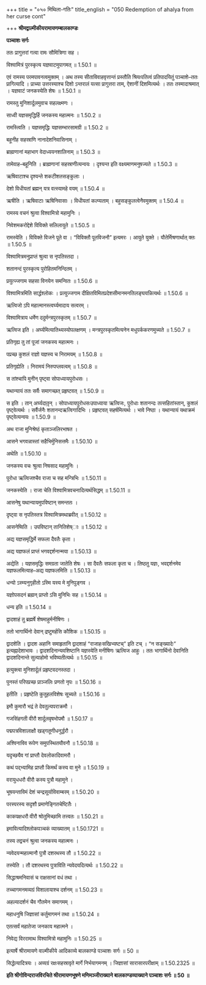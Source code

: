 +++
title = "०५० मिथिला-गतिः"
title_english = "050 Redemption of ahalya from her curse cont"

+++
**श्रीमद्वाल्मीकीयरामायणम्बालकाण्डः**

**पञ्चाशः सर्गः**

ततः प्रागुत्तरां गत्वा रामः सौमित्रिणा सह ।

विश्वामित्रं पुरस्कृत्य यज्ञवाटमुपागमत् ॥ 1.50.1 ॥

एवं रामस्य परमपावनत्वमुक्तम् । अथ तस्य सीताविवाहवृत्तान्तं प्रस्तौति श्रियःपतित्वं प्रतिपादयितुं पञ्चाशे–ततः प्रागित्यादि । प्राच्या उत्तरस्याश्च दिशो ऽन्तरालं यत्सा प्रागुत्तरा ताम्, ऐशानीं दिशमित्यर्थः । ततः तस्मादाश्रमात् । यज्ञवाटं जनकस्येति शेषः ॥ 1.50.1 ॥

रामस्तु मुनिशार्दूलमुवाच सहलक्ष्मणः ।

साध्वी यज्ञसमृद्धिर्हि जनकस्य महात्मनः ॥ 1.50.2 ॥

रामस्त्विति । यज्ञसमृद्धिः यज्ञसम्भारसामग्री ॥ 1.50.2 ॥

बहूनीह सहस्राणि नानादेशनिवासिनाम् ।

ब्राह्मणानां महाभाग वेदाध्ययनशालिनाम् ॥ 1.50.3 ॥

तामेवाह–बहूनिति । ब्राह्मणानां सहस्राणीत्यन्वयः । दृश्यन्त इति वक्ष्यमाणमनुषज्यते ॥ 1.50.3 ॥

ऋषिवाटाश्च दृश्यन्ते शकटीशतसङ्कुलाः ।

देशो विधीयतां ब्रह्मन् यत्र वत्स्यामहे वयम् ॥ 1.50.4 ॥

ऋषीति । ऋषिवाटाः ऋषिनिवासाः । विधीयतां कल्प्यताम् । बहुसङ्कुलत्वेनैवमुक्तम् ॥ 1.50.4 ॥

रामस्य वचनं श्रुत्वा विश्वामित्रो महामुनिः ।

निवेशमकरोद्देशे विविक्ते सलिलायुते ॥ 1.50.5 ॥

रामस्येति । विविक्ते विजने पूते वा । “विविक्तौ पूतविजनौ” इत्यमरः । आयुते युक्ते । यौतेर्मिश्रणार्थात् क्तः ॥ 1.50.5 ॥

विश्वामित्रमनुप्राप्तं श्रुत्वा स नृपतिस्तदा ।

शतानन्दं पुरस्कृत्य पुरोहितमनिन्दितम् ।

प्रयुत्ज्जगाम सहसा विनयेन समन्वितः ॥ 1.50.6 ॥

विश्वामित्रमिति सार्द्धश्लोकः । प्रत्युज्जगाम दीक्षितविमितप्रदेशसीमानमनतिलङ्घयन्नित्यर्थः ॥ 1.50.6 ॥

ऋत्विजो ऽपि महात्मानस्त्वर्घ्यमादाय सत्वरम् ।

विश्वामित्राय धर्मेण ददुर्मन्त्रपुरस्कृतम् ॥ 1.50.7 ॥

ऋत्विज इति । अर्घ्यमित्यातिथ्यस्योपलक्षणम् । मन्त्रपुरस्कृतमित्यनेन मधुपर्ककरणमुच्यते ॥ 1.50.7 ॥

प्रतिगृह्य तु तां पूजां जनकस्य महात्मनः ।

पप्रच्छ कुशलं राज्ञो यज्ञस्य च निरामयम् ॥ 1.50.8 ॥

प्रतिगृह्येति । निरामयं निरुपप्लवत्वम् ॥ 1.50.8 ॥

स तांश्चापि मुनीन् पृष्ट्वा सोपाध्यायपुरोधसः ।

यथान्यायं ततः सर्वैः समागच्छत् प्रहृष्टवत् ॥ 1.50.9 ॥

स इति । तान् अर्घ्यदातृ़न् । सोपाध्यायपुरोधसःउपाध्याया ऋत्विजः, पुरोधाः शतानन्दः तत्सहितांस्तान्, कुशलं पृष्ट्वेत्यर्थः । सर्वैर्जनैः शतानन्दऋत्विगादिभिः । प्रहृष्टवत् सहर्षमित्यर्थः । भावे निष्ठा । यथान्यायं यथाक्रमं पृष्ट्वेत्यन्वयः ॥ 1.50.9 ॥

अथ राजा मुनिश्रेष्ठं कृताञ्जलिरभाषत ।

आसने भगवन्नास्तां सहैभिर्मुनिसत्तमैः ॥ 1.50.10 ॥

अथेति ॥ 1.50.10 ॥

जनकस्य वचः श्रुत्वा निषसाद महामुनिः ।

पुरोधा ऋत्विजश्चैव राजा च सह मन्त्रिभिः ॥ 1.50.11 ॥

जनकस्येति । राजा चेति विश्वामित्रवचनादित्यर्थसिद्धम् ॥ 1.50.11 ॥

आसनेषु यथान्यायमुपविष्टान् समन्ततः ।

दृष्ट्वा स नृपतिस्तत्र विश्वामित्रमथाब्रवीत् ॥ 1.50.12 ॥

आसनेष्विति । उपविष्टान् तानितिशेष्ाः ॥ 1.50.12 ॥

अद्य यज्ञसमृद्धिर्मे सफला दैवतैः कृता ।

अद्य यज्ञफलं प्राप्तं भगवद्दर्शनान्मया ॥ 1.50.13 ॥

अद्येति । यज्ञसमृद्धिः समग्रता जातेति शेषः । सा दैवतैः सफला कृता च । तिष्ठतु यज्ञः, भवद्दर्शनमेव यज्ञफलमित्याह–अद्य यज्ञफलमिति ॥ 1.50.13 ॥

धन्यो ऽस्म्यनुगृहीतो ऽस्मि यस्य मे मुनिपुङ्गव ।

यज्ञोपसदनं ब्रह्मन् प्राप्तो ऽसि मुनिभिः सह ॥ 1.50.14 ॥

धन्य इति ॥ 1.50.14 ॥

द्वादशाहं तु ब्रह्मर्षे शेषमाहुर्मनीषिणः ।

ततो भागार्थिनो देवान् द्रष्टुमर्हसि कौशिक ॥ 1.50.15 ॥

द्वादशेति । द्वादश अहानि समाहृतानि द्वादशाहं “राजाहःसखिभ्यष्टच्” इति टच् । “न सङ्ख्यादेः” इत्यह्नादेशाभावः । द्वादशदिनान्यवशिष्टानि यज्ञस्येति मनीषिणः ऋत्विज आहुः । ततः भागार्थिनो देवानिति द्वादशदिनान्ते सुत्याहोमो भविष्यतीत्यर्थः ॥ 1.50.15 ॥

इत्युक्त्वा मुनिशार्दूलं प्रहृष्टवदनस्तदा ।

पुनस्तं परिपप्रच्छ प्राञ्जलिः प्रणतो नृपः ॥ 1.50.16 ॥

इतीति । प्रहृष्टेति कुतूहलविशेषः सूच्यते ॥ 1.50.16 ॥

इमौ कुमारौ भद्रं ते देवतुल्यपराक्रमौ ।

गजसिंहगती वीरौ शार्दूलवृषभोपमौ ॥ 1.50.17 ॥

पद्मपत्रविशालाक्षौ खड्गतूणीधनुर्द्धरौ ।

अश्विनाविव रूपेण समुपस्थितयौवनौ ॥ 1.50.18 ॥

यदृच्छयैव गां प्राप्तौ देवलोकादिवामरौ ।

कथं पद्भ्यामिह प्राप्तौ किमर्थं कस्य वा मुने ॥ 1.50.19 ॥

वरायुधधरौ वीरौ कस्य पुत्रौ महामुने ।

भूषयन्ताविमं देशं चन्द्रसूर्याविवाम्बरम् ॥ 1.50.20 ॥

परस्परस्य सदृशौ प्रमाणेङ्गितचेष्टितैः ।

काकपक्षधरौ वीरौ श्रोतुमिच्छामि तत्त्वतः ॥ 1.50.21 ॥

इमावित्यादिश्लोकपञ्चकं व्याख्यातम् ॥ 1.50.1721 ॥

तस्य तद्वचनं श्रुत्वा जनकस्य महात्मनः ।

न्यवेदयन्महात्मानौ पुत्रौ दशरथस्य तौ ॥ 1.50.22 ॥

तस्येति । तौ दशरथस्य पुत्राविति न्यवेदयदित्यर्थः ॥ 1.50.22 ॥

सिद्धाश्रमनिवासं च राक्षसानां वधं तथा ।

तच्चागमनमव्यग्रं विशालायाश्च दर्शनम् ॥ 1.50.23 ॥

अहल्यादर्शनं चैव गौतमेन समागमम् ।

महाधनुषि जिज्ञासां कर्तुमागमनं तथा ॥ 1.50.24 ॥

एतत्सर्वं महातेजा जनकाय महात्मने ।

निवेद्य विररामाथ विश्वामित्रो महामुनिः ॥ 1.50.25 ॥

इत्यार्षे श्रीरामायणे वाल्मीकीये आदिकाव्ये बालकाण्डे पञ्चाशः सर्गः ॥ 50 ॥

सिद्धेत्यादित्रयः । अव्यग्रं रक्षःसहस्रावृते मार्गे निर्भयागमनम् । जिज्ञासां सारासारपरीक्षाम् ॥ 1.50.2325 ॥

**इति श्रीगोविन्दराजविरचिते श्रीरामायणभूषणे मणिमञ्जीराख्याने बालकाण्डव्याख्याने पञ्चाशः सर्गः ॥ 50 ॥**
